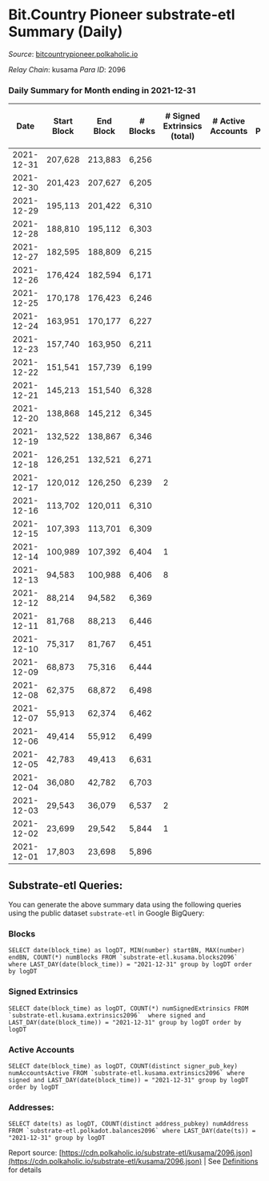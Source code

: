 # Bit.Country Pioneer substrate-etl Summary (Daily)

_Source_: [bitcountrypioneer.polkaholic.io](https://bitcountrypioneer.polkaholic.io)

*Relay Chain*: kusama
*Para ID*: 2096



### Daily Summary for Month ending in 2021-12-31


| Date | Start Block | End Block | # Blocks | # Signed Extrinsics (total) | # Active Accounts | # Passive | # New | # Addresses with Balances | # Events | # Transfers | # XCM Transfers In | # XCM Transfers Out |
| ---- | ----------- | --------- | -------- | --------------------------- | ----------------- | --------- | ----- | ------------------------- | -------- | ----------- | ------------------ | ------------------- |
| 2021-12-31 | 207,628 | 213,883 | 6,256  |  |  |  |  | 5 | 12,513 |   |   |   |
| 2021-12-30 | 201,423 | 207,627 | 6,205  |  |  |  |  | 5 | 12,411 |   |   |   |
| 2021-12-29 | 195,113 | 201,422 | 6,310  |  |  |  |  | 5 | 12,620 |   |   |   |
| 2021-12-28 | 188,810 | 195,112 | 6,303  |  |  |  |  | 5 | 12,607 |   |   |   |
| 2021-12-27 | 182,595 | 188,809 | 6,215  |  |  |  |  | 5 | 12,431 |   |   |   |
| 2021-12-26 | 176,424 | 182,594 | 6,171  |  |  |  |  | 5 | 12,343 |   |   |   |
| 2021-12-25 | 170,178 | 176,423 | 6,246  |  |  |  |  | 5 | 12,493 |   |   |   |
| 2021-12-24 | 163,951 | 170,177 | 6,227  |  |  |  |  | 5 | 12,455 |   |   |   |
| 2021-12-23 | 157,740 | 163,950 | 6,211  |  |  |  |  | 5 | 12,423 |   |   |   |
| 2021-12-22 | 151,541 | 157,739 | 6,199  |  |  |  |  | 5 | 12,398 |   |   |   |
| 2021-12-21 | 145,213 | 151,540 | 6,328  |  |  |  |  | 5 | 12,657 |   |   |   |
| 2021-12-20 | 138,868 | 145,212 | 6,345  |  |  |  |  | 5 | 12,691 |   |   |   |
| 2021-12-19 | 132,522 | 138,867 | 6,346  |  |  |  |  | 5 | 12,693 |   |   |   |
| 2021-12-18 | 126,251 | 132,521 | 6,271  |  |  |  |  | 5 | 12,543 |   |   |   |
| 2021-12-17 | 120,012 | 126,250 | 6,239  | 2 |  |  |  | 5 | 12,485 |   |   |   |
| 2021-12-16 | 113,702 | 120,011 | 6,310  |  |  |  |  | 5 | 12,621 |   |   |   |
| 2021-12-15 | 107,393 | 113,701 | 6,309  |  |  |  |  | 5 | 12,619 |   |   |   |
| 2021-12-14 | 100,989 | 107,392 | 6,404  | 1 |  |  |  | 5 | 12,814 |   |   |   |
| 2021-12-13 | 94,583 | 100,988 | 6,406  | 8 |  |  |  | 5 | 12,841 | 1  |   |   |
| 2021-12-12 | 88,214 | 94,582 | 6,369  |  |  |  |  | 4 | 12,739 |   |   |   |
| 2021-12-11 | 81,768 | 88,213 | 6,446  |  |  |  |  | 4 | 12,893 |   |   |   |
| 2021-12-10 | 75,317 | 81,767 | 6,451  |  |  |  |  | 4 | 12,903 |   |   |   |
| 2021-12-09 | 68,873 | 75,316 | 6,444  |  |  |  |  | 4 | 12,889 |   |   |   |
| 2021-12-08 | 62,375 | 68,872 | 6,498  |  |  |  |  | 4 | 12,997 |   |   |   |
| 2021-12-07 | 55,913 | 62,374 | 6,462  |  |  |  |  | 4 | 12,925 |   |   |   |
| 2021-12-06 | 49,414 | 55,912 | 6,499  |  |  |  |  | 4 | 12,999 |   |   |   |
| 2021-12-05 | 42,783 | 49,413 | 6,631  |  |  |  |  | 4 | 13,263 |   |   |   |
| 2021-12-04 | 36,080 | 42,782 | 6,703  |  |  |  |  | 4 | 13,406 |   |   |   |
| 2021-12-03 | 29,543 | 36,079 | 6,537  | 2 |  |  |  | 4 | 13,079 |   |   |   |
| 2021-12-02 | 23,699 | 29,542 | 5,844  | 1 |  |  |  | 4 | 11,691 | 1  |   |   |
| 2021-12-01 | 17,803 | 23,698 | 5,896  |  |  |  |  | 4 | 11,793 |   |   |   |

## Substrate-etl Queries:
You can generate the above summary data using the following queries using the public dataset `substrate-etl` in Google BigQuery:


### Blocks
```
SELECT date(block_time) as logDT, MIN(number) startBN, MAX(number) endBN, COUNT(*) numBlocks FROM `substrate-etl.kusama.blocks2096`  where LAST_DAY(date(block_time)) = "2021-12-31" group by logDT order by logDT
```


### Signed Extrinsics
```
SELECT date(block_time) as logDT, COUNT(*) numSignedExtrinsics FROM `substrate-etl.kusama.extrinsics2096`  where signed and LAST_DAY(date(block_time)) = "2021-12-31" group by logDT order by logDT
```


### Active Accounts
```
SELECT date(block_time) as logDT, COUNT(distinct signer_pub_key) numAccountsActive FROM `substrate-etl.kusama.extrinsics2096` where signed and LAST_DAY(date(block_time)) = "2021-12-31" group by logDT order by logDT
```


### Addresses:
```
SELECT date(ts) as logDT, COUNT(distinct address_pubkey) numAddress FROM `substrate-etl.polkadot.balances2096` where LAST_DAY(date(ts)) = "2021-12-31" group by logDT
```



Report source: [https://cdn.polkaholic.io/substrate-etl/kusama/2096.json](https://cdn.polkaholic.io/substrate-etl/kusama/2096.json) | See [Definitions](/DEFINITIONS.md) for details
